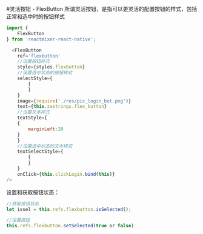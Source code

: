 #灵活按钮 - FlexButton
所谓灵活按钮，是指可以更灵活的配置按钮的样式，包括正常和选中时的按钮样式
```javascript
import {
    FlexButton
} from 'reactmixer-react-native';

  <FlexButton
    ref='flexbutton'
    //设置按钮样式
    style={styles.flexbutton}
    //设置选中状态的按钮样式
    selectStyle={
        {
        }
    }
    image={require('./res/pic_login_but.png')}
    text={this.zastrings.flex_button}
    //设置文本样式
    textStyle={
    {
        marginLeft:20
    }
    }
    //设置选中状态的文本样式
    textSelectStyle={
        {
        }
    }
    onClick={this.clickLogin.bind(this)}
/>
```
设置和获取按钮状态：
```javascript
//获取按钮状态
let issel = this.refs.flexbutton.isSelected();

//设置按钮
this.refs.flexbutton.setSelected(true or false)
```

